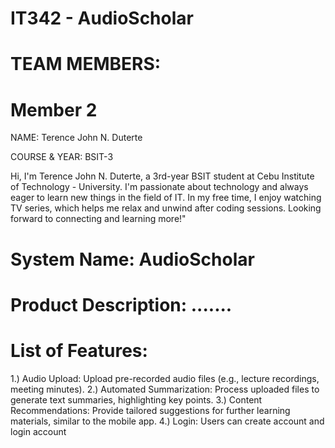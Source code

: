 # IT342 - AudioScholar

# TEAM MEMBERS:

# Member 2
NAME: Terence John N. Duterte

COURSE & YEAR: BSIT-3

Hi, I'm Terence John N. Duterte, a 3rd-year BSIT student at Cebu Institute of Technology - University. I'm passionate about technology and always eager to learn new things in the field of IT. In my free time, I enjoy watching TV series, which helps me relax and unwind after coding sessions. Looking forward to connecting and learning more!"


# System Name: AudioScholar

# Product Description: .......

# List of Features: 
   1.) Audio Upload: Upload pre-recorded audio files (e.g., lecture recordings, meeting minutes).
   2.) Automated Summarization: Process uploaded files to generate text summaries, highlighting key points.
   3.) Content Recommendations: Provide tailored suggestions for further learning materials, similar to the mobile app.
   4.) Login: Users can create account and login account

